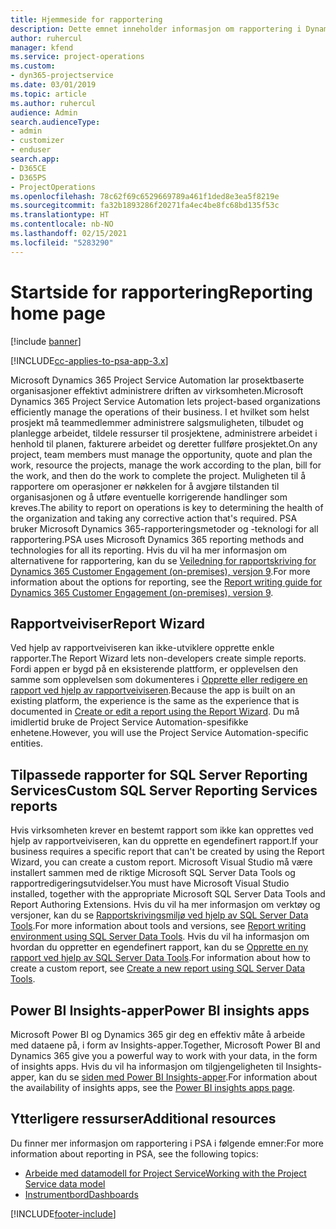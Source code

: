 ```yaml
---
title: Hjemmeside for rapportering
description: Dette emnet inneholder informasjon om rapportering i Dynamics 365 Project Service Automation.
author: ruhercul
manager: kfend
ms.service: project-operations
ms.custom:
- dyn365-projectservice
ms.date: 03/01/2019
ms.topic: article
ms.author: ruhercul
audience: Admin
search.audienceType:
- admin
- customizer
- enduser
search.app:
- D365CE
- D365PS
- ProjectOperations
ms.openlocfilehash: 78c62f69c6529669789a461f1ded8e3ea5f8219e
ms.sourcegitcommit: fa32b1893286f20271fa4ec4be8fc68bd135f53c
ms.translationtype: HT
ms.contentlocale: nb-NO
ms.lasthandoff: 02/15/2021
ms.locfileid: "5283290"
---
```

# <a name="reporting-home-page"></a><span data-ttu-id="583c3-103">Startside for rapportering</span><span class="sxs-lookup"><span data-stu-id="583c3-103">Reporting home page</span></span>

[!include [banner](../includes/psa-now-project-operations.md)]

[!INCLUDE[cc-applies-to-psa-app-3.x](../includes/cc-applies-to-psa-app-3x.md)]

<span data-ttu-id="583c3-104">Microsoft Dynamics 365 Project Service Automation lar prosektbaserte organisasjoner effektivt administrere driften av virksomheten.</span><span class="sxs-lookup"><span data-stu-id="583c3-104">Microsoft Dynamics 365 Project Service Automation lets project-based organizations efficiently manage the operations of their business.</span></span> <span data-ttu-id="583c3-105">I et hvilket som helst prosjekt må teammedlemmer administrere salgsmuligheten, tilbudet og planlegge arbeidet, tildele ressurser til prosjektene, administrere arbeidet i henhold til planen, fakturere arbeidet og deretter fullføre prosjektet.</span><span class="sxs-lookup"><span data-stu-id="583c3-105">On any project, team members must manage the opportunity, quote and plan the work, resource the projects, manage the work according to the plan, bill for the work, and then do the work to complete the project.</span></span> <span data-ttu-id="583c3-106">Muligheten til å rapportere om operasjoner er nøkkelen for å avgjøre tilstanden til organisasjonen og å utføre eventuelle korrigerende handlinger som kreves.</span><span class="sxs-lookup"><span data-stu-id="583c3-106">The ability to report on operations is key to determining the health of the organization and taking any corrective action that's required.</span></span> <span data-ttu-id="583c3-107">PSA bruker Microsoft Dynamics 365-rapporteringsmetoder og -teknologi for all rapportering.</span><span class="sxs-lookup"><span data-stu-id="583c3-107">PSA uses Microsoft Dynamics 365 reporting methods and technologies for all its reporting.</span></span> <span data-ttu-id="583c3-108">Hvis du vil ha mer informasjon om alternativene for rapportering, kan du se [Veiledning for rapportskriving for Dynamics 365 Customer Engagement (on-premises), versjon 9](https://docs.microsoft.com/dynamics365/customerengagement/on-premises/analytics/reporting-analytics-with-dynamics-365).</span><span class="sxs-lookup"><span data-stu-id="583c3-108">For more information about the options for reporting, see the [Report writing guide for Dynamics 365 Customer Engagement (on-premises), version 9](https://docs.microsoft.com/dynamics365/customerengagement/on-premises/analytics/reporting-analytics-with-dynamics-365).</span></span>

## <a name="report-wizard"></a><span data-ttu-id="583c3-109">Rapportveiviser</span><span class="sxs-lookup"><span data-stu-id="583c3-109">Report Wizard</span></span>

<span data-ttu-id="583c3-110">Ved hjelp av rapportveiviseren kan ikke-utviklere opprette enkle rapporter.</span><span class="sxs-lookup"><span data-stu-id="583c3-110">The Report Wizard lets non-developers create simple reports.</span></span> <span data-ttu-id="583c3-111">Fordi appen er bygd på en eksisterende plattform, er opplevelsen den samme som opplevelsen som dokumenteres i [Opprette eller redigere en rapport ved hjelp av rapportveiviseren](https://docs.microsoft.com/dynamics365/customerengagement/on-premises/basics/create-edit-copy-report-wizard).</span><span class="sxs-lookup"><span data-stu-id="583c3-111">Because the app is built on an existing platform, the experience is the same as the experience that is documented in [Create or edit a report using the Report Wizard](https://docs.microsoft.com/dynamics365/customerengagement/on-premises/basics/create-edit-copy-report-wizard).</span></span> <span data-ttu-id="583c3-112">Du må imidlertid bruke de Project Service Automation-spesifikke enhetene.</span><span class="sxs-lookup"><span data-stu-id="583c3-112">However, you will use the Project Service Automation-specific entities.</span></span>

## <a name="custom-sql-server-reporting-services-reports"></a><span data-ttu-id="583c3-113">Tilpassede rapporter for SQL Server Reporting Services</span><span class="sxs-lookup"><span data-stu-id="583c3-113">Custom SQL Server Reporting Services reports</span></span>

<span data-ttu-id="583c3-114">Hvis virksomheten krever en bestemt rapport som ikke kan opprettes ved hjelp av rapportveiviseren, kan du opprette en egendefinert rapport.</span><span class="sxs-lookup"><span data-stu-id="583c3-114">If your business requires a specific report that can't be created by using the Report Wizard, you can create a custom report.</span></span> <span data-ttu-id="583c3-115">Microsoft Visual Studio må være installert sammen med de riktige Microsoft SQL Server Data Tools og rapportredigeringsutvidelser.</span><span class="sxs-lookup"><span data-stu-id="583c3-115">You must have Microsoft Visual Studio installed, together with the appropriate Microsoft SQL Server Data Tools and Report Authoring Extensions.</span></span> <span data-ttu-id="583c3-116">Hvis du vil ha mer informasjon om verktøy og versjoner, kan du se [Rapportskrivingsmiljø ved hjelp av SQL Server Data Tools](https://docs.microsoft.com/dynamics365/customerengagement/on-premises/analytics/report-writing-environment-using-sql-server-data-tools).</span><span class="sxs-lookup"><span data-stu-id="583c3-116">For more information about tools and versions, see [Report writing environment using SQL Server Data Tools](https://docs.microsoft.com/dynamics365/customerengagement/on-premises/analytics/report-writing-environment-using-sql-server-data-tools).</span></span> <span data-ttu-id="583c3-117">Hvis du vil ha informasjon om hvordan du oppretter en egendefinert rapport, kan du se [Opprette en ny rapport ved hjelp av SQL Server Data Tools](https://docs.microsoft.com/dynamics365/customerengagement/on-premises/analytics/create-a-new-report-using-sql-server-data-tools).</span><span class="sxs-lookup"><span data-stu-id="583c3-117">For information about how to create a custom report, see [Create a new report using SQL Server Data Tools](https://docs.microsoft.com/dynamics365/customerengagement/on-premises/analytics/create-a-new-report-using-sql-server-data-tools).</span></span>

## <a name="power-bi-insights-apps"></a><span data-ttu-id="583c3-118">Power BI Insights-apper</span><span class="sxs-lookup"><span data-stu-id="583c3-118">Power BI insights apps</span></span>

<span data-ttu-id="583c3-119">Microsoft Power BI og Dynamics 365 gir deg en effektiv måte å arbeide med dataene på, i form av Insights-apper.</span><span class="sxs-lookup"><span data-stu-id="583c3-119">Together, Microsoft Power BI and Dynamics 365 give you a powerful way to work with your data, in the form of insights apps.</span></span> <span data-ttu-id="583c3-120">Hvis du vil ha informasjon om tilgjengeligheten til Insights-apper, kan du se [siden med Power BI Insights-apper](https://powerbi.microsoft.com/power-bi-insights-apps/).</span><span class="sxs-lookup"><span data-stu-id="583c3-120">For information about the availability of insights apps, see the [Power BI insights apps page](https://powerbi.microsoft.com/power-bi-insights-apps/).</span></span>


## <a name="additional-resources"></a><span data-ttu-id="583c3-121">Ytterligere ressurser</span><span class="sxs-lookup"><span data-stu-id="583c3-121">Additional resources</span></span>
<span data-ttu-id="583c3-122">Du finner mer informasjon om rapportering i PSA i følgende emner:</span><span class="sxs-lookup"><span data-stu-id="583c3-122">For more information about reporting in PSA, see the following topics:</span></span>

- [<span data-ttu-id="583c3-123">Arbeide med datamodell for Project Service</span><span class="sxs-lookup"><span data-stu-id="583c3-123">Working with the Project Service data model</span></span>](reports-working-project-service-data-model.md)
- [<span data-ttu-id="583c3-124">Instrumentbord</span><span class="sxs-lookup"><span data-stu-id="583c3-124">Dashboards</span></span>](reports-dashboards.md)



[!INCLUDE[footer-include](../includes/footer-banner.md)]